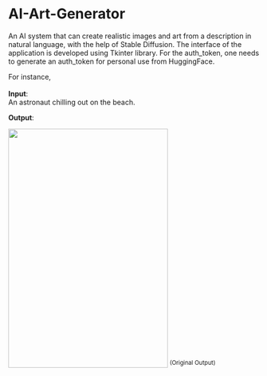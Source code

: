 # AI-Art-Generator
An AI system that can create realistic images and art from a description in natural language, with the help of Stable Diffusion. 
The interface of the application is developed using Tkinter library. 
For the auth_token, one needs to generate an auth_token for personal use from HuggingFace.


For instance,
<br />
<br />
<b>Input</b>:
<br />An astronaut chilling out on the beach.


<b>Output</b>:

<img src="https://user-images.githubusercontent.com/83728289/208257739-8ad7cbbe-e545-466d-b3c1-d67dd621aa4e.png" width="320" height="480">
<sup>(Original Output)</sup>
